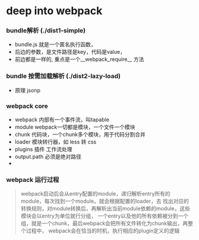 # deep into webpack 

### bundle解析 (./dist1-simple)
- bundle.js 就是一个匿名执行函数，
- 后边的参数，是文件路径是key，代码是value，
- 前边都是一样的, 重点是一个__webpack_require__ 方法

### bundle 按需加载解析 (./dist2-lazy-load)
- 原理 jsonp 

### webpack core  
- webpack 内部有一个事件流，叫tapable 
- module webpack一切都是模块，一个文件一个模块
- chunk 代码块，一个chunk多个模块，用于代码分割合并
- loader 模块转行器，如 less 转 css
- plugins 插件 工作流处理
- output.path 必须是绝对路径
- 
### webpack 运行过程
> webpack启动后会从entry配置的module，递归解析entry所有的module，每次找到一个module。就会根据配置的loader，去
找出对应的转换规则，对module转换后，再解析出当前module依赖的module，这些模块会以entry为单位就行分组，
一个entry以及他的所有依赖被分到一个组，就是一个chunk，最后webpack会把所有文件转化为chunk输出，再整个过程中，
webpack会在恰当的时机，执行相应的plugin定义的逻辑 
